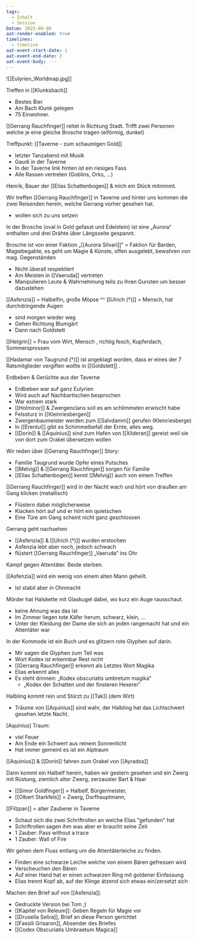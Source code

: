 ```yaml
---
tags:
  - Inhalt
  - Session
Datum: 2023-09-08
aat-render-enabled: true
timelines:
  - timeline
aat-event-start-date: 1
aat-event-end-date: 2
aat-event-body: ---
---
```

![[Eulyrien_Worldmap.jpg]]

Treffen in  [[Klunksbach]]
- Bestes Bier
- Am Bach Klunk gelegen 
- 75 Einwohner.

[[Gerrang Rauchfinger]] reitet in Richtung Stadt. Trifft zwei Personen welche je eine gleiche Brosche tragen (eiförmig, dunkel)

Treffpunkt: [[Taverne - zum schaumigen Gold]]

- letzter Tanzabend mit Musik
- Gaudi in der Taverne
- In der Taverne link hinten ist ein riesiges Fass
- Alle Rassen vertreten (Goblins, Orks, …)

Henrik, Bauer der [[Elias Schattenbogen]] & mich ein Stück mitnimmt.

Wir treffen [[Gerrang Rauchfinger]] in Taverne und hinter uns kommen die zwei Reisenden herein, welche Gerrang vorher gesehen hat.
- wollen sich zu uns setzen

In der Brosche (oval in Gold gefasst und Edelstein) ist eine „Aurora“ enthalten und drei Drähte über Längsseite gespannt.

Brosche ist von einer Faktion „[[Aurora Silvari]]“ = Faktion für Barden, Magiebegabte, es geht um Magie & Künste, offen ausgelebt, bewahren von mag. Gegenständen
- Nicht überall respektiert
- Am Meisten in [[Vaeruda]] vertreten
- Manipulieren Leute & Wahrnehmung teils zu ihren Gunsten um besser dazustehen

[[Asfenzia]] = Halbelfin, große Möpse ^^
[[Ulrich (†)]] = Mensch, hat durchdringende Augen

- sind morgen wieder weg
- Gehen Richtung Blumgärt
- Dann nach Goldstett

[[Helgrin]] = Frau vom Wirt, Mensch , richtig fesch, Kupferdach, Sommersprossen

[[Hadamar von Taugrund (†)]] ist angeklagt worden, dass er eines der 7 Ratsmitglieder vergiften wollte in [[Goldstett]]
.

Erdbeben & Gerüchte aus der Taverne

- Erdbeben war auf ganz Eulyrien
- Wird auch auf Nachbartischen besprochen
- War extrem stark
- [[Holminor]] & Zwergenclans soll es am schlimmsten erwischt habe
- Felssturz in [[Kleinriesbergen]]
- Zwergenbaumeister werden zum [[Salvdamm]] gerufen (Kleinriesberge)
- In [[Erentul]] gibt es Schimmelbefall der Ernte, alles weg.
- [[Dorin]] & [[Aquinius]] sind zum Hafen von [[Xilderan]] gereist weil sie von dort zum Orakel übersetzen wollen

Wir reden über [[Gerrang Rauchfinger]] Story:
- Familie Taugrund wurde Opfer eines Putsches
- [[Melvig]] & [[Gerrang Rauchfinger]] sorgen für Familie
- [[Elias Schattenbogen]] kennt [[Melvig]] auch von einem Treffen
  
[[Gerrang Rauchfinger]] wird in der Nacht wach und hört von draußen am Gang klicken (metallisch)
- Flüstern dabei möglicherweise
- Klacken hört auf und er hört ein quietschen
- Eine Türe am Gang scheint nicht ganz geschlossen

Gerrang geht nachsehen
- [[Asfenzia]] & [[Ulrich (†)]] wurden erstochen
- Asfenzia lebt aber noch, jedoch schwach
- flüstert [[Gerrang Rauchfinger]] „Vaeruda“ ins Ohr

Kampf gegen Attentäter. Beide sterben.

[[Asfenzia]] wird ein wenig von einem alten Mann geheilt.
- Ist stabil aber in Ohnmacht
  
Mörder hat Halskette mit Glaskugel dabei, wo kurz ein Auge rausschaut.
- keine Ahnung was das ist
- Im Zimmer liegen tote Käfer herum, schwarz, klein, …
- Unter der Kleidung der Dame die sich an jeden rangemacht hat und ein Attentäter war 

In der Kommode ist ein Buch und es glitzern rote Glyphen auf darin.
- Mir sagen die Glyphen zum Teil was
- Wort Kodex ist erkennbar Rest nicht
- [[Gerrang Rauchfinger]] erkennt als Letztes Wort Magika
- Elias erkennt alles
- Es steht drinnen: „Kodex obscuriatis umbretum magika“
	- „Kodex der Schatten und der finsteren Hexerei“

  
Halbling kommt rein und Stürzt zu [[Tak]] (dem Wirt)
- Träume von [[Aquinius]] sind wahr, der Halbling hat das Lichtschwert gesehen letzte Nacht.

[Aquinius] Traum:

- viel Feuer
- Am Ende ein Schwert aus reinem Sonnenlicht
- Hat immer gemeint es ist ein Alptraum

[[Aquinius]] & [[Dorin]] fahren zum Orakel von [[Ayrados]]

Dann kommt ein Halbelf herein, haben wir gestern gesehen und ein Zwerg mit Rüstung, ziemlich alter Zwerg, zerzauster Bart & Haar
- [[Simor Goldfinger]] = Halbelf, Bürgermeister, 
- [[Olbert Starkfels]] = Zwerg, Dorfhauptmann, 

[[Filzpan]] = alter Zauberer in Taverne
- Schaut sich die zwei Schriftrollen an welche Elias "gefunden" hat
- Schriftrollen sagen ihm was aber er braucht seine Zeit
- 1 Zauber: Pass without a trace
- 1 Zauber: Wall of Fire

Wir gehen dem Fluss entlang um die Attentäterleiche zu finden.
- Finden eine schwarze Leiche welche von einem Bären gefressen wird
- Verscheuchen den Bären
- Auf einer Hand hat er einen schwarzen Ring mit goldener Einfassung
- Elias trennt Kopf ab, auf der Klinge ätzend sich etwas ein/zersetzt sich

Machen den Brief auf von [[Asfenzia]].

- Gedruckte Version bei Tom ;)
- [[Kapitel von Releum]]: Geben Regeln für Magie vor
- [[Drusella Selira]], Brief an diese Person gerichtet
- [[Fassili Grisaron]], Absender des Briefes
- [[Codex Obscuriatis Umbraetum Magica]]

